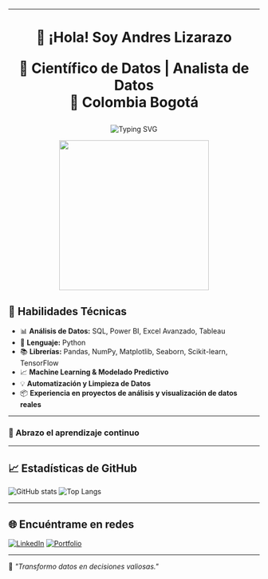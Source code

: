 
---
<h1 align="center">
👋 ¡Hola! Soy Andres Lizarazo

🎯 **Científico de Datos | Analista de Datos**  
📍 Colombia Bogotá 

</h1>

<p align="center">
  <img src="https://readme-typing-svg.demolab.com?font=Fira+Code&size=22&pause=1000&color=F7A41D&center=true&vCenter=true&width=500&lines=Cient%C3%ADfico+de+Datos;Experto+en+Python%2C+SQL+y+Power+BI;Apasionado+por+el+Machine+Learning" alt="Typing SVG" />
</p>

<p align="center">
  <img src="https://media.giphy.com/media/qgQUggAC3Pfv687qPC/giphy.gif" width="300" />
</p>


## 🧠 Habilidades Técnicas

- 📊 **Análisis de Datos:** SQL, Power BI, Excel Avanzado, Tableau
- 🐍 **Lenguaje:** Python
- 📚 **Librerías:** Pandas, NumPy, Matplotlib, Seaborn, Scikit-learn, TensorFlow
- 📈 **Machine Learning & Modelado Predictivo**
- 💡 **Automatización y Limpieza de Datos**
- 📦 **Experiencia en proyectos de análisis y visualización de datos reales**

---

### 🚀 Abrazo el aprendizaje continuo


---

## 📈 Estadísticas de GitHub

![GitHub stats](https://github-readme-stats.vercel.app/api?username=andres-lizarazo&show_icons=true&theme=radical)
![Top Langs](https://github-readme-stats.vercel.app/api/top-langs/?username=andres-lizarazo&layout=compact&theme=radical)

---

## 🌐 Encuéntrame en redes

[![LinkedIn](https://img.shields.io/badge/LinkedIn-0A66C2?style=flat&logo=linkedin&logoColor=white)](https://linkedin.com/in/andreslizarazo)
[![Portfolio](https://img.shields.io/badge/Portafolio-Web-333?style=flat&logo=github&logoColor=white)](https://andres-lizarazo.github.io/)

---

🎯 *"Transformo datos en decisiones valiosas."*
